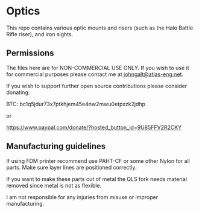 # Optics
This repo contains various optic mounts and risers (such as the Halo Battle Rifle riser), and iron sights.

## Permissions

The files here are for NON-COMMERCIAL USE ONLY. If you wish to use it for commercial purposes please contact me at johngalt@atlas-eng.net.

If you wish to support further open source contributions please consider donating:

BTC: bc1q5jdur73x7ptkhjem45e4nw2mwu0etpxzk2jdhp

or

https://www.paypal.com/donate/?hosted_button_id=9U85FFV2R2CKY

## Manufacturing guidelines

If using FDM printer recommend use PAHT-CF or some other Nylon for all parts.
Make sure layer lines are positioned correctly.

If you want to make these parts out of metal the QLS fork needs material removed since metal is not as flexible.

I am not responsible for any injuries from misuse or improper manufacturing.